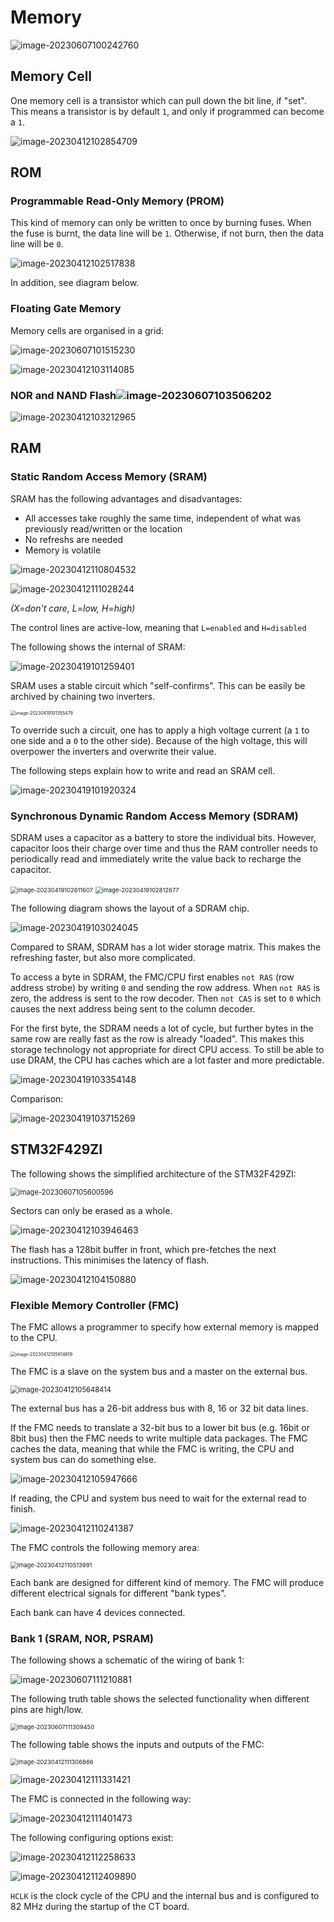 # Memory

![image-20230607100242760](res/Memory/image-20230607100242760.png)

## Memory Cell

One memory cell is a transistor which can pull down the bit line, if "set". This means a transistor is by default `1`, and only if programmed can become a `1`.

![image-20230412102854709](res/Memory/image-20230412102854709.png)

## ROM

### Programmable Read-Only Memory (PROM)

This kind of memory can only be written to once by burning fuses. When the fuse is burnt, the data line will be `1`. Otherwise, if not burn, then the data line will be `0`.

![image-20230412102517838](res/Memory/image-20230412102517838.png)

In addition, see diagram below.

### Floating Gate Memory

Memory cells are organised in a grid:

![image-20230607101515230](res/Memory/image-20230607101515230.png)

![image-20230412103114085](res/Memory/image-20230412103114085.png)

### NOR and NAND Flash![image-20230607103506202](res/Memory/image-20230607103506202.png)

![image-20230412103212965](res/Memory/image-20230412103212965.png)

## RAM

### Static Random Access Memory (SRAM)

SRAM has the following advantages and disadvantages:

* All accesses take roughly the same time, independent of what was previously read/written or the location
* No refreshs are needed
* Memory is volatile

![image-20230412110804532](res/Memory/image-20230412110804532.png)

![image-20230412111028244](res/Memory/image-20230412111028244.png)

*(X=don't care, L=low, H=high)*

The control lines are active-low, meaning that `L=enabled` and `H=disabled`

The following shows the internal of SRAM:

![image-20230419101259401](res/Memory/image-20230419101259401.png)

SRAM uses a stable circuit which "self-confirms". This can be easily be archived by chaining two inverters.

<img src="res/Memory/image-20230419101355479.png" alt="image-20230419101355479" style="zoom: 50%;" />

To override such a circuit, one has to apply a high voltage current (a `1` to one side and a `0` to the other side). Because of the high voltage, this will overpower the inverters and overwrite their value.

The following steps explain how to write and read an SRAM cell.

![image-20230419101920324](res/Memory/image-20230419101920324.png)

### Synchronous Dynamic Random Access Memory (SDRAM)

SDRAM uses a capacitor as a battery to store the individual bits. However, capacitor loos their charge over time and thus the RAM controller needs to periodically read and immediately write the value back to recharge the capacitor.

<img src="res/Memory/image-20230419102611607.png" alt="image-20230419102611607" style="zoom: 67%;" />  <img src="res/Memory/image-20230419102812677.png" alt="image-20230419102812677" style="zoom:67%;" />

The following diagram shows the layout of a SDRAM chip.

![image-20230419103024045](res/Memory/image-20230419103024045.png)

Compared to SRAM, SDRAM has a lot wider storage matrix. This makes the refreshing faster, but also more complicated.

To access a byte in SDRAM, the FMC/CPU first enables `not RAS` (row address strobe) by writing `0`  and sending the row address.  When `not RAS` is zero, the address is sent to the row decoder. Then `not CAS` is set to `0` which causes the next address being sent to the column decoder.

For the first byte, the SDRAM needs a lot of cycle, but further bytes in the same row are really fast as the row is already "loaded". This makes this storage technology not appropriate for direct CPU access. To still be able to use DRAM, the CPU has caches which are a lot faster and more predictable.

![image-20230419103354148](res/Memory/image-20230419103354148.png)

Comparison:

![image-20230419103715269](res/Memory/image-20230419103715269.png)

## STM32F429ZI

The following shows the simplified architecture of the STM32F429ZI:

<img src="res/Memory/image-20230607105600596.png" alt="image-20230607105600596" style="zoom:80%;" />

Sectors can only be erased as a whole.

![image-20230412103946463](res/Memory/image-20230412103946463.png)

The flash has a 128bit buffer in front, which pre-fetches the next instructions. This minimises the latency of flash.

![image-20230412104150880](res/Memory/image-20230412104150880.png)

### Flexible Memory Controller (FMC)

The FMC allows a programmer to specify how external memory is mapped to the CPU.

<img src="res/Memory/image-20230412105614619.png" alt="image-20230412105614619" style="zoom:50%;" />

The FMC is a slave on the system bus and a master on the external bus.

<img src="res/Memory/image-20230412105648414.png" alt="image-20230412105648414" style="zoom:80%;" />

The external bus has a 26-bit address bus with 8, 16 or 32 bit data lines.

If the FMC needs to translate a 32-bit bus to a lower bit bus (e.g. 16bit or 8bit bus) then the FMC needs to write multiple data packages. The FMC caches the data, meaning that while the FMC is writing, the CPU and system bus can do something else.

![image-20230412105947666](res/Memory/image-20230412105947666.png)

If reading, the CPU and system bus need to wait for the external read to finish.

![image-20230412110241387](res/Memory/image-20230412110241387.png)

The FMC controls the following memory area:

<img src="res/Memory/image-20230412110513991.png" alt="image-20230412110513991" style="zoom:67%;" />

Each bank are designed for different kind of memory. The FMC will produce different electrical signals for different "bank types". 

Each bank can have 4 devices connected.

### Bank 1 (SRAM, NOR, PSRAM)

The following shows a schematic of the wiring of bank 1:

![image-20230607111210881](res/Memory/image-20230607111210881.png)

The following truth table shows the selected functionality when different pins are high/low.

<img src="res/Memory/image-20230607111309450.png" alt="image-20230607111309450" style="zoom:67%;" />

The following table shows the inputs and outputs of the FMC:

<img src="res/Memory/image-20230412111306866.png" alt="image-20230412111306866" style="zoom:67%;" />

![image-20230412111331421](res/Memory/image-20230412111331421.png)

The FMC is connected in the following way:

![image-20230412111401473](res/Memory/image-20230412111401473.png)

The following configuring options exist:

![image-20230412112258633](res/Memory/image-20230412112258633.png)

![image-20230412112409890](res/Memory/image-20230412112409890.png)

`HCLK` is the clock cycle of the CPU and the internal bus and is configured to 82 MHz during the startup of the CT board.